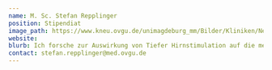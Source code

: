```yaml
---
name: M. Sc. Stefan Repplinger
position: Stipendiat
image_path: https://www.kneu.ovgu.de/unimagdeburg_mm/Bilder/Kliniken/Neurologie/Header/Menue_Forschung/Menue_Forschungsgruppen/Menue_Arbeitsgruppen/Neuropsychologie/Team/Stefan+Repplinger-height-150-width-112.jpg
website:
blurb: Ich forsche zur Auswirkung von Tiefer Hirnstimulation auf die menschliche Kognition. Dazu analysiere ich intrakranielle lokale Feldpotentiale und EEG-Signale.
contact: stefan.repplinger@med.ovgu.de
---
```

